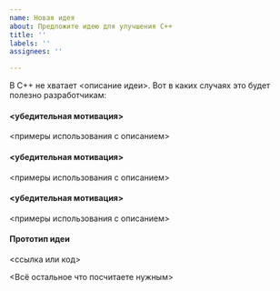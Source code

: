 ```yaml
---
name: Новая идея
about: Предложите идею для улучшения C++
title: ''
labels: ''
assignees: ''

---
```


В C++ не хватает <описание идеи>. Вот в каких случаях это будет полезно разработчикам:

#### <убедительная мотивация>
<примеры использования с описанием>


#### <убедительная мотивация>
<примеры использования с описанием>


#### <убедительная мотивация>
<примеры использования с описанием>


#### Прототип идеи
<ссылка или код>

<Всё остальное что посчитаете нужным>
